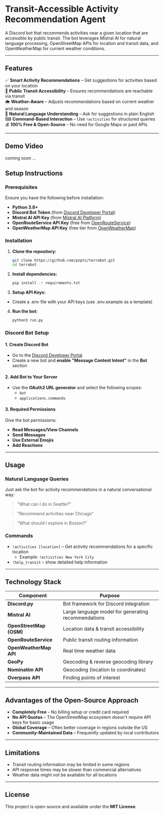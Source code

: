 # Transit-Accessible Activity Recommendation Agent

A Discord bot that recommends activities near a given location that are accessible by public transit. The bot leverages Mistral AI for natural language processing, OpenStreetMap APIs for location and transit data, and OpenWeatherMap for current weather conditions.

---

## Features

✅ **Smart Activity Recommendations** – Get suggestions for activities based on your location  
🚆 **Public Transit Accessibility** – Ensures recommendations are reachable via transit  
🌦 **Weather-Aware** – Adjusts recommendations based on current weather and season  
🤖 **Natural Language Understanding** – Ask for suggestions in plain English  
⌨ **Command-Based Interaction** – Use `!activities` for structured queries  
💰 **100% Free & Open-Source** – No need for Google Maps or paid APIs

---

## Demo Video

coming soon ...

## Setup Instructions

### Prerequisites

Ensure you have the following before installation:

- **Python 3.8+**
- **Discord Bot Token** (from [Discord Developer Portal](https://discord.com/developers/applications))
- **Mistral AI API Key** (from [Mistral AI Platform](https://mistral.ai/))
- **OpenRouteService API Key** (free from [OpenRouteService](https://openrouteservice.org/))
- **OpenWeatherMap API Key** (free tier from [OpenWeatherMap](https://openweathermap.org/))

### Installation

1. **Clone the repository:**

   ```bash
   git clone https://github.com/pzptz/terrabot.git
   cd terrabot
   ```

2. **Install dependencies:**

   ```bash
   pip install -r requirements.txt
   ```

3. **Setup API Keys:**

- Create a .env file with your API keys (use .env.example as a template)

4. **Run the bot:**
   ```bash
   python3 run.py
   ```

### Discord Bot Setup

#### 1. Create Discord Bot

- Go to the [Discord Developer Portal](https://discord.com/developers/applications)
- Create a new bot and **enable "Message Content Intent"** in the **Bot** section

#### 2. Add Bot to Your Server

- Use the **OAuth2 URL generator** and select the following scopes:
  - `bot`
  - `applications.commands`

#### 3. Required Permissions

Give the bot permissions:

- **Read Messages/View Channels**
- **Send Messages**
- **Use External Emojis**
- **Add Reactions**

---

## Usage

### Natural Language Queries

Just ask the bot for activity recommendations in a natural conversational way:

> "What can I do in Seattle?"

> "Recommend activities near Chicago"

> "What should I explore in Boston?"

### Commands

- `!activities [location]` – Get activity recommendations for a specific location
  - Example: `!activities New York City`
- `!help_transit` – show detailed help information

---

## Technology Stack

| Component               | Purpose                                             |
| ----------------------- | --------------------------------------------------- |
| **Discord.py**          | Bot framework for Discord integration               |
| **Mistral AI**          | Large language model for generating recommendations |
| **OpenStreetMap (OSM)** | Location data & transit accessibility               |
| **OpenRouteService**    | Public transit routing information                  |
| **OpenWeatherMap API**  | Real time weather data                              |
| **GeoPy**               | Geocoding & reverse geocoding library               |
| **Nominatim API**       | Geocoding (location to coordinates)                 |
| **Overpass API**        | Finding points of interest                          |

---

## Advantages of the Open-Source Approach

- **Completely Free** – No billing setup or credit card required
- **No API Quotas** – The OpenStreetMap ecosystem doesn't require API keys for basic usage
- **Global Coverage** – Often better coverage in regions outside the US
- **Community-Maintained Data** – Frequently updated by local contributors

---

## Limitations

- Transit routing information may be limited in some regions
- API response times may be slower than commercial alternatives
- Weather data might not be available for all locations

---

## License

This project is open-source and available under the **MIT License**.
